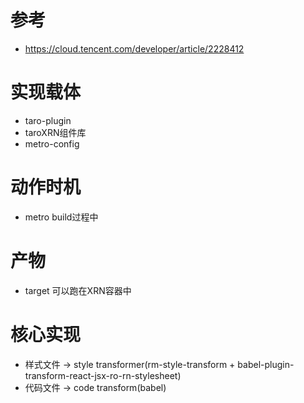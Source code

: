 # 参考
- https://cloud.tencent.com/developer/article/2228412

# 实现载体
- taro-plugin
- taroXRN组件库
- metro-config

# 动作时机
- metro build过程中

# 产物
- target 可以跑在XRN容器中

# 核心实现
- 样式文件 -> style transformer(rm-style-transform + babel-plugin-transform-react-jsx-ro-rn-stylesheet)
- 代码文件 -> code transform(babel)